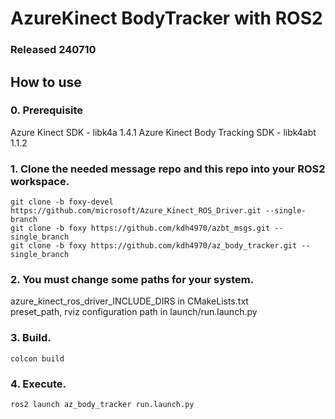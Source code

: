 # AzureKinect BodyTracker with ROS2  

### Released 240710  

## How to use  

### 0. Prerequisite  

Azure Kinect SDK - libk4a 1.4.1
Azure Kinect Body Tracking SDK - libk4abt 1.1.2

### 1. Clone the needed message repo and this repo into your ROS2 workspace.  

``` 
git clone -b foxy-devel https://github.com/microsoft/Azure_Kinect_ROS_Driver.git --single-branch
git clone -b foxy https://github.com/kdh4970/azbt_msgs.git --single_branch
git clone -b foxy https://github.com/kdh4970/az_body_tracker.git --single_branch
```  

### 2. You must change some paths for your system.  

azure_kinect_ros_driver_INCLUDE_DIRS in CMakeLists.txt  
preset_path, rviz configuration path in launch/run.launch.py  

### 3. Build.  

``` 
colcon build
``` 

### 4. Execute.

``` 
ros2 launch az_body_tracker run.launch.py
``` 